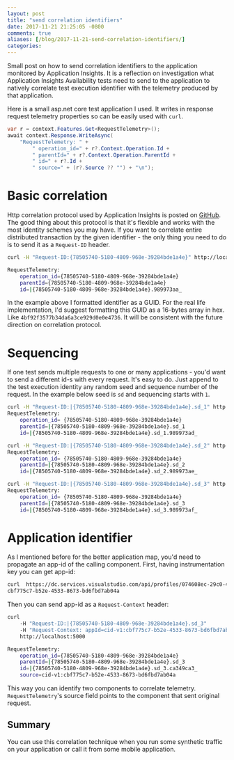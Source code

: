 ```yaml
---
layout: post
title: "send correlation identifiers"
date: 2017-11-21 21:25:05 -0800
comments: true
aliases: [/blog/2017-11-21-send-correlation-identifiers/]
categories: 
---
```

Small post on how to send correlation identifiers to the application monitored by Application Insights. It is a reflection on investigation what Application Insights Availability tests need to send to the application to natively correlate test execution identifier with the telemetry produced by that application.

Here is a small asp.net core test application I used. It writes in response request telemetry properties so can be easily used with `curl`.

``` csharp
var r = context.Features.Get<RequestTelemetry>();
await context.Response.WriteAsync(
    "RequestTelemetry: " + 
        " operation_id=" + r?.Context.Operation.Id + 
        " parentId=" + r?.Context.Operation.ParentId + 
        " id=" + r?.Id + 
        " source=" + (r?.Source ?? "") + "\n");
```

# Basic correlation

Http correlation protocol used by Application Insights is posted on [GitHub](https://github.com/dotnet/corefx/blob/master/src/System.Diagnostics.DiagnosticSource/src/HttpCorrelationProtocol.md). The good thing about this protocol is that it's flexible and works with the most identity schemes you may have. If you want to correlate entire distributed transaction by the given identifier - the only thing you need to do is to send it as a `Request-ID` header.

``` bash
curl -H "Request-ID:{78505740-5180-4809-968e-39284bde1a4e}" http://localhost:5000

RequestTelemetry: 
    operation_id={78505740-5180-4809-968e-39284bde1a4e} 
    parentId={78505740-5180-4809-968e-39284bde1a4e} 
    id=|{78505740-5180-4809-968e-39284bde1a4e}.989973aa_
```

In the example above I formatted identifier as a GUID. For the real life implementation, I'd suggest formatting this GUID as a 16-bytes array in hex. Like `4bf92f3577b34da6a3ce929d0e0e4736`. It will be consistent with the future direction on correlation protocol.

# Sequencing

If one test sends multiple requests to one or many applications - you'd want to send a different id-s with every request. It's easy to do. Just append to the test execution identity any random seed and sequence number of the request. In the example below seed is `sd` and sequencing starts with `1`.

``` bash
curl -H "Request-ID:|{78505740-5180-4809-968e-39284bde1a4e}.sd_1" http://localhost:5000
RequestTelemetry: 
    operation_id= {78505740-5180-4809-968e-39284bde1a4e} 
    parentId=|{78505740-5180-4809-968e-39284bde1a4e}.sd_1 
    id=|{78505740-5180-4809-968e-39284bde1a4e}.sd_1.989973ad_

curl -H "Request-ID:|{78505740-5180-4809-968e-39284bde1a4e}.sd_2" http://localhost:5000
RequestTelemetry: 
    operation_id= {78505740-5180-4809-968e-39284bde1a4e} 
    parentId=|{78505740-5180-4809-968e-39284bde1a4e}.sd_2 
    id=|{78505740-5180-4809-968e-39284bde1a4e}.sd_2.989973ae_

curl -H "Request-ID:|{78505740-5180-4809-968e-39284bde1a4e}.sd_3" http://localhost:5000
RequestTelemetry: 
    operation_id= {78505740-5180-4809-968e-39284bde1a4e} 
    parentId=|{78505740-5180-4809-968e-39284bde1a4e}.sd_3 
    id=|{78505740-5180-4809-968e-39284bde1a4e}.sd_3.989973af_
```

# Application identifier

As I mentioned before for the better application map, you'd need to propagate an app-id of the calling component. First, having instrumentation key you can get app-id:

``` bash
curl  https://dc.services.visualstudio.com/api/profiles/074608ec-29c0-41f1-a7c6-54f30d520629/appId
cbf775c7-b52e-4533-8673-bd6fbd7ab04a
```

Then you can send app-id as a `Request-Context` header:

``` bash
curl 
    -H "Request-ID:|{78505740-5180-4809-968e-39284bde1a4e}.sd_3" 
    -H "Request-Context: appId=cid-v1:cbf775c7-b52e-4533-8673-bd6fbd7ab04a" 
    http://localhost:5000

RequestTelemetry: 
    operation_id={78505740-5180-4809-968e-39284bde1a4e} 
    parentId=|{78505740-5180-4809-968e-39284bde1a4e}.sd_3 
    id=|{78505740-5180-4809-968e-39284bde1a4e}.sd_3.ca349ca3_ 
    source=cid-v1:cbf775c7-b52e-4533-8673-bd6fbd7ab04a
```

This way you can identify two components to correlate telemetry. `RequestTelemetry`'s source field points to the component that sent original request.

## Summary

You can use this correlation technique when you run some synthetic traffic on your application or call it from some mobile application.